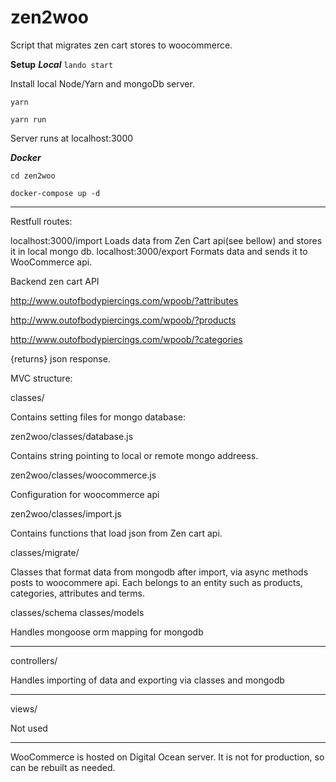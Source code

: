 # zen2woo
Script that migrates zen cart stores to woocommerce.

**Setup** 
***Local***
`lando start`

Install local Node/Yarn and mongoDb server.

`yarn`

`yarn run`

Server runs at localhost:3000

***Docker***

`cd zen2woo`

`docker-compose up -d`

---

Restfull routes:

localhost:3000/import
Loads data from Zen Cart api(see bellow) and stores it in local mongo db.
localhost:3000/export
Formats data and sends it to WooCommerce api.

Backend zen cart API

http://www.outofbodypiercings.com/wpoob/?attributes

http://www.outofbodypiercings.com/wpoob/?products

http://www.outofbodypiercings.com/wpoob/?categories

{returns} json response.

MVC structure:

classes/

Contains setting files for mongo database:

zen2woo/classes/database.js

Contains string pointing to local or remote mongo addreess.

zen2woo/classes/woocommerce.js

Configuration for woocommerce api

zen2woo/classes/import.js

Contains functions that load json from Zen cart api.

classes/migrate/

Classes that format data from mongodb after import, via async methods posts to woocommere api.
Each belongs to an entity such as products, categories, attributes and terms.

classes/schema classes/models

Handles mongoose orm mapping for mongodb

---

controllers/

Handles importing of data and exporting via classes and mongodb

---

views/

Not used

---

WooCommerce is hosted on Digital Ocean server.
It is not for production, so can be rebuilt as needed.
